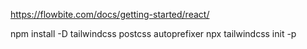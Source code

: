 https://flowbite.com/docs/getting-started/react/

npm install -D tailwindcss postcss autoprefixer
npx tailwindcss init -p
